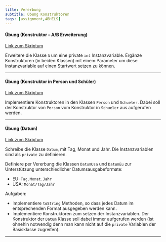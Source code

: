 ```yaml
---
title: Vererbung
subtitle: Übung Konstruktoren
tags: [assignment,4BHELS]
---
```


#### Übung (Konstruktor – A/B Erweiterung)

[Link zum Skriptum](https://matejkaf.github.io/Doc/Java_4/03_konstruktor.html)

Erweitere die Klasse `A` um eine private `int` Instanzvariable. Ergänze Konstruktoren (in beiden Klassen) mit einem Parameter um diese Instanzvariable auf einen Startwert setzen zu können.

---

#### Übung (Konstruktor in Person und Schüler)

[Link zum Skriptum](https://matejkaf.github.io/Doc/Java_4/03_konstruktor.html)

Implementiere Konstruktoren in den Klassen `Person` und `Schueler`. Dabei soll der Konstruktor von `Person` vom Konstruktor in `Schueler` aus aufgerufen werden.

---

#### Übung (Datum)

[Link zum Skriptum](https://matejkaf.github.io/Doc/Java_4/03_konstruktor.html)

Schreibe die Klasse `Datum`, mit Tag, Monat und Jahr. Die Instanzvariablen sind als `private` zu definieren.

Definiere per Vererbung die Klassen `DatumUsa` und `DatumEu` zur Unterstützung unterschiedlicher Datumsausgabeformate:

- EU: `Tag.Monat.Jahr`
- USA: `Monat/Tag/Jahr`


Aufgaben:

- Implementiere `toString` Methoden, so dass jedes Datum im entsprechenden Format ausgegeben werden kann.
- Implementiere Konstruktoren zum setzen der Instanzvariablen. Der Konstruktor der `Datum` Klasse soll dabei immer aufgerufen werden (ist ohnehin notwendig denn man kann nicht auf die `private` Variablen der Basisklasse zugreifen).

---

